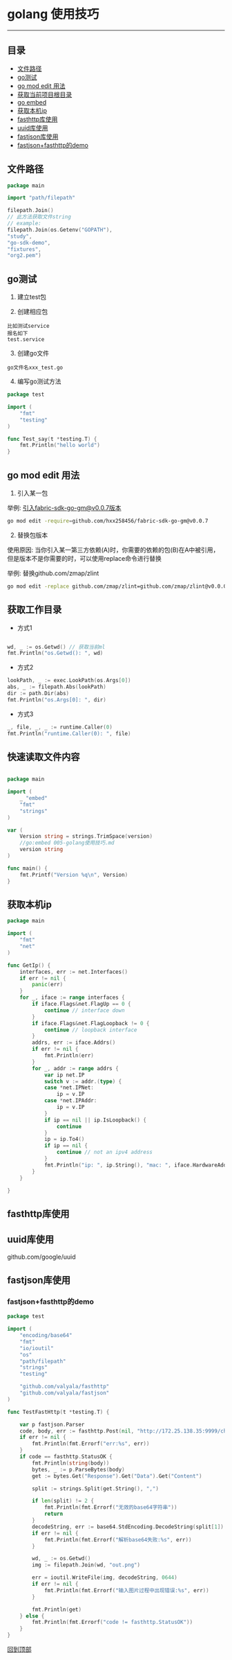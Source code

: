 <a id="top"></a>

# golang 使用技巧

----

## 目录

[comment]: <> (<a id="1"></a>)

* [文件路径](#1)
* [go测试](#2)
* [go mod edit 用法](#3)
* [获取当前项目根目录](#4)
* [go embed](#5)
* [获取本机ip](#6)
* [fasthttp库使用](#7)
* [uuid库使用](#8)
* [fastjson库使用](#9)
* [fastjson+fasthttp的demo](#10)

<a id="1"></a>

## 文件路径

```go
package main

import "path/filepath"

filepath.Join()
// 此方法获取文件string
// example:
filepath.Join(os.Getenv("GOPATH"),
"study",
"go-sdk-demo",
"fixtures",
"org2.pem")
```

<a id="2"></a>

## go测试

1. 建立test包


2. 创建相应包

```text
比如测试service
报名如下
test.service
```

3. 创建go文件

```text
go文件名xxx_test.go
```

4. 编写go测试方法

```go
package test

import (
	"fmt"
	"testing"
)

func Test_say(t *testing.T) {
	fmt.Println("hello world")
}
```

<a id="3"></a>

## go mod edit 用法

1. 引入某一包

举例: 引入fabric-sdk-go-gm@v0.0.7版本

```sh
go mod edit -require=github.com/hxx258456/fabric-sdk-go-gm@v0.0.7

```

2. 替换包版本

使用原因: 当你引入某一第三方依赖(A)时，你需要的依赖的包(B)在A中被引用，但是版本不是你需要的时，可以使用replace命令进行替换

举例: 替换github.com/zmap/zlint

```bash
go mod edit -replace github.com/zmap/zlint=github.com/zmap/zlint@v0.0.0-20190806154020-fd021b4cfbeb
```

<a id="4"></a>

## 获取工作目录

* 方式1

```go

wd, _ := os.Getwd() // 获取当前ml
fmt.Println("os.Getwd(): ", wd)


```

* 方式2

```go
lookPath, _ := exec.LookPath(os.Args[0])
abs, _ := filepath.Abs(lookPath)
dir := path.Dir(abs)
fmt.Println("os.Args[0]: ", dir)
```

* 方式3

```go
_, file, _, _ := runtime.Caller(0)
fmt.Println("runtime.Caller(0): ", file)

```

<a id="5"></a>

## 快速读取文件内容

[comment]: <> (//go:embed)

```go

package main

import (
	_ "embed"
	"fmt"
	"strings"
)

var (
	Version string = strings.TrimSpace(version)
	//go:embed 005-golang使用技巧.md
	version string
)

func main() {
	fmt.Printf("Version %q\n", Version)
}

```

<a id="6"></a>

## 获取本机ip

```go
package main

import (
	"fmt"
	"net"
)

func GetIp() {
	interfaces, err := net.Interfaces()
	if err != nil {
		panic(err)
	}
	for _, iface := range interfaces {
		if iface.Flags&net.FlagUp == 0 {
			continue // interface down
		}
		if iface.Flags&net.FlagLoopback != 0 {
			continue // loopback interface
		}
		addrs, err := iface.Addrs()
		if err != nil {
			fmt.Println(err)
		}
		for _, addr := range addrs {
			var ip net.IP
			switch v := addr.(type) {
			case *net.IPNet:
				ip = v.IP
			case *net.IPAddr:
				ip = v.IP
			}
			if ip == nil || ip.IsLoopback() {
				continue
			}
			ip = ip.To4()
			if ip == nil {
				continue // not an ipv4 address
			}
			fmt.Println("ip: ", ip.String(), "mac: ", iface.HardwareAddr.String())
		}
	}

}
```

<a id="7"></a>

## fasthttp库使用

[comment]: <> (https://cloud.tencent.com/developer/article/1839675)


<a id="8"></a>

## uuid库使用

github.com/google/uuid

<a id="9"></a>

## fastjson库使用

[comment]: <> (https://cloud.tencent.com/developer/article/1827699)


<a id="10"></a>

### fastjson+fasthttp的demo

```go
package test

import (
	"encoding/base64"
	"fmt"
	"io/ioutil"
	"os"
	"path/filepath"
	"strings"
	"testing"

	"github.com/valyala/fasthttp"
	"github.com/valyala/fastjson"
)

func TestFastHttp(t *testing.T) {

	var p fastjson.Parser
	code, body, err := fasthttp.Post(nil, "http://172.25.138.35:9999/chainmaker?cmb=GetCaptcha", nil)
	if err != nil {
		fmt.Println(fmt.Errorf("err:%s", err))
	}
	if code == fasthttp.StatusOK {
		fmt.Println(string(body))
		bytes, _ := p.ParseBytes(body)
		get := bytes.Get("Response").Get("Data").Get("Content")

		split := strings.Split(get.String(), ",")

		if len(split) != 2 {
			fmt.Println(fmt.Errorf("无效的base64字符串"))
			return
		}
		decodeString, err := base64.StdEncoding.DecodeString(split[1])
		if err != nil {
			fmt.Println(fmt.Errorf("解析base64失败:%s", err))
		}

		wd, _ := os.Getwd()
		img := filepath.Join(wd, "out.png")

		err = ioutil.WriteFile(img, decodeString, 0644)
		if err != nil {
			fmt.Println(fmt.Errorf("输入图片过程中出现错误:%s", err))
		}

		fmt.Println(get)
	} else {
		fmt.Println(fmt.Errorf("code != fasthttp.StatusOK"))
	}
}

```

[回到顶部](#top)